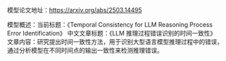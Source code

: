 模型论文地址：https://arxiv.org/abs/2503.14495

模型概述：当前标题：《Temporal Consistency for LLM Reasoning Process Error Identification》
中文文章标题：《LLM 推理过程错误识别的时间一致性》
文章内容：研究提出时间一致性方法，用于识别大型语言模型推理过程中的错误，通过分析模型在不同时间点的输出一致性来检测推理错误。
